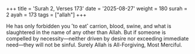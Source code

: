 +++
title = 'Surah 2, Verses 173'
date = '2025-08-27'
weight = 180
surah = 2
ayah = 173
tags = ["allah"]
+++

He has only forbidden you ˹to eat˺ carrion, blood, swine, and what is slaughtered in the name of any other than Allah. But if someone is compelled by necessity—neither driven by desire nor exceeding immediate need—they will not be sinful. Surely Allah is All-Forgiving, Most Merciful.